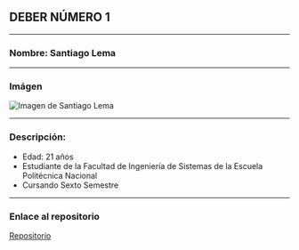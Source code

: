 ## DEBER NÚMERO 1

---
### Nombre: Santiago Lema

---

### Imágen

![Imagen de Santiago Lema](https://scontent-mia1-2.xx.fbcdn.net/v/t1.0-9/1524776_10200366784650614_1304804589_n.jpg?oh=1cbb0d2889283f0ccabeaf677db25400&oe=58A5055C "Santiago Lema")

---

### Descripción:

* Edad: 21 años
* Estudiante de la Facultad de Ingeniería de Sistemas de la Escuela Politécnica Nacional
* Cursando Sexto Semestre

---
### Enlace al repositorio

 [Repositorio](https://github.com/santy-101/Tec_Web) 